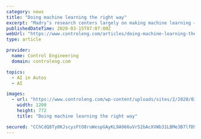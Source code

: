 ```yaml
---
category: news
title: "Doing machine learning the right way"
excerpt: "Madry’s research centers largely on making machine learning — a type of artificial intelligence — more accurate ... helping diagnose disease or control driverless cars. “It’s not just about trying to crack open the machine-learning black box. I want to open it up, see how it works, and pack it back up, so people can use it without ..."
publishedDateTime: 2020-03-15T07:07:00Z
webUrl: "https://www.controleng.com/articles/doing-machine-learning-the-right-way/"
type: article

provider:
  name: Control Engineering
  domain: controleng.com

topics:
  - AI in Autos
  - AI

images:
  - url: "https://www.controleng.com/wp-content/uploads/sites/2/2020/03/MIT_AlexanderMadry_MachineLearning-2.jpg"
    width: 1200
    height: 772
    title: "Doing machine learning the right way"

secured: "CChCdQ8Ty0KJscysFtO8ruWespGAyKL9A966uVr52bAcXVWb31LBMe3B7lfD9IM5xDY03zrEuJYIyZtsWfA6nua/39bT9BMtFJbon533BdBJkT+lbfZqhjjDcH15BuARf3j4N43dEvGKconyYHzYget0wAjQ16Hz74TAM3Fj1Sq2zwnjropbHbRNXa1OIGESXc6EjrVZeUe1lDOzd+3E6UqlFuMT3hPgoK1yUtBNQietZFsPxsRls7MKPCMCv5t5PN6C9vMa46w9nb0YmAFoYKKqVroTEdtyq6KKHAuf1AQwRGYVhGgeH7hsj2eytOVv;jWbP8A83+YW6I2y4eGlmRw=="
---
```



